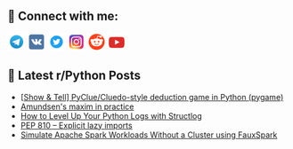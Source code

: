 ## 🔎 Connect with me:
[<img src="https://github.com/bullbesh/bullbesh/blob/main/images/Telegram.png" width="32" height="32" />](https://t.me/bullbesh)
[<img src="https://github.com/bullbesh/bullbesh/blob/main/images/VK.png" width="32" height="32" />](https://vk.com/bullbesh)
[<img src="https://github.com/bullbesh/bullbesh/blob/main/images/Twitter.png" width="32" height="32" />](https://twitter.com/bullbesh1)
[<img src="https://github.com/bullbesh/bullbesh/blob/main/images/Instagram.png" width="32" height="32" />](https://www.instagram.com/bullbesh)
[<img src="https://github.com/bullbesh/bullbesh/blob/main/images/Reddit.png" width="32" height="32" />](https://www.reddit.com/user/bullbesh)
[<img src="https://github.com/bullbesh/bullbesh/blob/main/images/YouTube.png" width="32" height="32" />](https://www.youtube.com/channel/UCtfjRs6uzgq5mfm8S06WTcg)

## 📕 Latest r/Python Posts
<!-- BLOG-POST-LIST:START -->
- [[Show &amp; Tell] PyClue/Cluedo-style deduction game in Python &lpar;pygame&rpar;](https://www.reddit.com/r/Python/comments/1nx3hkg/show_tell_pycluecluedostyle_deduction_game_in/)
- [Amundsen&#39;s maxim in practice](https://www.reddit.com/r/Python/comments/1nx2a0u/amundsens_maxim_in_practice/)
- [How to Level Up Your Python Logs with Structlog](https://www.reddit.com/r/Python/comments/1nx12sv/how_to_level_up_your_python_logs_with_structlog/)
- [PEP 810 – Explicit lazy imports](https://www.reddit.com/r/Python/comments/1nx0oxk/pep_810_explicit_lazy_imports/)
- [Simulate Apache Spark Workloads Without a Cluster using FauxSpark](https://www.reddit.com/r/Python/comments/1nwxqad/simulate_apache_spark_workloads_without_a_cluster/)
<!-- BLOG-POST-LIST:END -->
